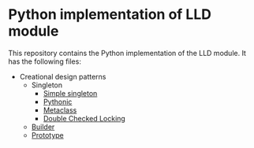 # Python implementation of LLD module

This repository contains the Python implementation of the LLD module. It has the following files:

- Creational design patterns
  - Singleton
    - [Simple singleton](design-patterns/src/creational/singleton/simple/database.py)
    - [Pythonic](design-patterns/src/creational/singleton/pythonic/database.py)
    - [Metaclass](design-patterns/src/creational/singleton/metaclass/singleton.py)
    - [Double Checked Locking](design-patterns/src/creational/singleton/threadsafe/singleton.py)
  - [Builder](design-patterns/src/creational/builder/database.py)
  - [Prototype](design-patterns/src/creational/prototype/)

